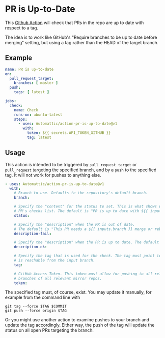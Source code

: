 # PR is Up-to-Date

This [Github Action](https://github.com/features/actions) will check that PRs in the repo
are up to date with respect to a tag.

The idea is to work like GitHub's "Require branches to be up to date before merging" setting,
but using a tag rather than the HEAD of the target branch.

## Example

```yaml
name: PR is up-to-date
on:
  pull_request_target:
    branches: [ master ]
  push:
    tags: [ latest ]

jobs:
  check:
    name: Check
    runs-on: ubuntu-latest
    steps:
      - uses: Automattic/action-pr-is-up-to-date@v1
        with:
          token: ${{ secrets.API_TOKEN_GITHUB }}
          tag: latest
```

## Usage

This action is intended to be triggered by `pull_request_target` or `pull_request` targeting the specified branch, and by a `push` to the specified tag.
It will not work for pushes to anything else.

```yaml
- uses: Automattic/action-pr-is-up-to-date@v1
  with:
    # Branch to use. Defaults to the repository's default branch.
    branch:

    # Specify the "context" for the status to set. This is what shows up in the
    # PR's checks list. The default is "PR is up to date with ${{ inputs.tag }}".
    status:

    # Specify the "description" when the PR is out of date.
    # The default is "This PR needs a ${{ inputs.branch }} merge or rebase.".
    description-fail:

    # Specify the "description" when the PR is up to date. The default is empty.
    description-ok:

    # Specify the tag that is used for the check. The tag must point to a commit that
    # is reachable from the input branch.
    tag:

    # GitHub Access Token. This token must allow for pushing to all relevant
    # branches of all relevant mirror repos.
    token:
```

The specified tag must, of course, exist. You may update it manually, for example from the command line with
```
git tag --force $TAG $COMMIT
git push --force origin $TAG
```
Or you might use another action to examine pushes to your branch and update the tag accordingly.
Either way, the push of the tag will update the status on all open PRs targeting the branch.

